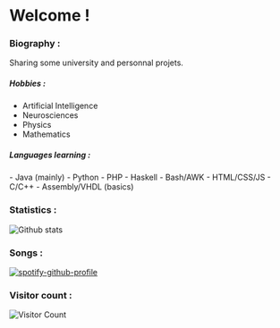 <h1> Welcome ! </h1>

<h3> Biography : </h3>

Sharing some university and personnal projets.

<h5><b>Hobbies :</b></h5>

- Artificial Intelligence
- Neurosciences
- Physics
- Mathematics

<h5><b>Languages learning :</b></h5>
- Java (mainly)
- Python
- PHP
- Haskell
- Bash/AWK
- HTML/CSS/JS
- C/C++
- Assembly/VHDL (basics)

<link rel="stylesheet" href="https://cdn.jsdelivr.net/gh/devicons/devicon@master/devicon.min.css">
<link rel="stylesheet" href="https://cdn.jsdelivr.net/gh/devicons/devicon@master/devicon.min.css">



<h3> Statistics : </h3>

![Github stats](https://github-readme-stats.vercel.app/api?username=hanzopgp&theme=highcontrast&show_icons=true&count_private=true)

<h3> Songs : </h3>

[![spotify-github-profile](https://spotify-github-profile.vercel.app/api/view?uid=4bfnbw32941fqfatn327dfeh5&cover_image=false&theme=default)](https://github.com/kittinan/spotify-github-profile)

<h3> Visitor count : </h3>

![Visitor Count](https://profile-counter.glitch.me/hanzopgp/count.svg)


